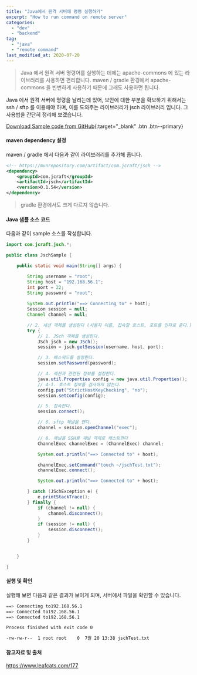 ```yaml
---
title: "Java에서 원격 서버에 명령 실행하기"
excerpt: "How to run command on remote server"
categories:
  - "dev"
  - "backend"
tag:
  - "java"
  - "remote command"
last_modified_at: 2020-07-20
---
```


> Java 에서 원격 서버 명령어를 실행하는 데에는 apache-commons 에 있는 라이브러리를 사용하면 편리합니다. maven / gradle 환경에서 apache-commons 을 빈번하게 사용하기 때문에 그래도 사용하면 됩니다.

Java 에서 원격 서버에 명령을 날리는데 있어, 보안에 대한 부분을 확보하기 위해서는 ssh / sftp 를 이용해야 하며, 이를 도와주는 라이브러리가 jsch 라이브러리 입니다. 그 사용법을 간단히 정리해 보겠습니다. 

[Download Sample code from GitHub](https://github.com/Simplify-Criss/SampleProjects/tree/master/jsch-sample){:target="_blank" .btn .btn--primary}

#### maven dependency 설정

maven / gradle 에서 다음과 같이 라이브러리를 추가해 줍니다. 

```xml
<!-- https://mvnrepository.com/artifact/com.jcraft/jsch -->
<dependency>
    <groupId>com.jcraft</groupId>
    <artifactId>jsch</artifactId>
    <version>0.1.54</version>
</dependency>
```

> gradle 환경에서도 크게 다르지 않습니다.

#### Java 샘플 소스 코드

다음과 같이 sample 소스를 작성합니다. 

```java
import com.jcraft.jsch.*;

public class JschSample {

    public static void main(String[] args) {

        String username = "root";
        String host = "192.168.56.1";
        int port = 22;
        String password = "root";
        
        System.out.println("==> Connecting to" + host);
        Session session = null;
        Channel channel = null;

        // 2. 세션 객체를 생성한다 (사용자 이름, 접속할 호스트, 포트를 인자로 준다.)
        try {
            // 1. JSch 객체를 생성한다.
            JSch jsch = new JSch();
            session = jsch.getSession(username, host, port);

            // 3. 패스워드를 설정한다.
            session.setPassword(password);

            // 4. 세션과 관련된 정보를 설정한다.
            java.util.Properties config = new java.util.Properties();
            // 4-1. 호스트 정보를 검사하지 않는다.
            config.put("StrictHostKeyChecking", "no");
            session.setConfig(config);

            // 5. 접속한다.
            session.connect();

            // 6. sftp 채널을 연다.
            channel = session.openChannel("exec");

            // 8. 채널을 SSH용 채널 객체로 캐스팅한다
            ChannelExec channelExec = (ChannelExec) channel;

            System.out.println("==> Connected to" + host);

            channelExec.setCommand("touch ~/jschTest.txt");
            channelExec.connect();

            System.out.println("==> Connected to" + host);

        } catch (JSchException e) {
            e.printStackTrace();
        } finally {
            if (channel != null) {
                channel.disconnect();
            }
            if (session != null) {
                session.disconnect();
            }
        }


    }

}
```

#### 실행 및 확인

실행해 보면 다음과 같은 결과가 보이게 되며, 서버에서 파일을 확인할 수 있습니다.

```sh
==> Connecting to192.168.56.1
==> Connected to192.168.56.1
==> Connected to192.168.56.1

Process finished with exit code 0
```

```sh
-rw-rw-r--  1 root root    0  7월 20 13:38 jschTest.txt
```

#### 참고자료 및 출처

https://www.leafcats.com/177